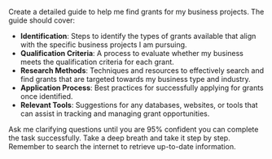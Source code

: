 Create a detailed guide to help me find grants for my business projects. The guide should cover:

- **Identification**: Steps to identify the types of grants available that align with the specific business projects I am pursuing.
- **Qualification Criteria**: A process to evaluate whether my business meets the qualification criteria for each grant.
- **Research Methods**: Techniques and resources to effectively search and find grants that are targeted towards my business type and industry.
- **Application Process**: Best practices for successfully applying for grants once identified.
- **Relevant Tools**: Suggestions for any databases, websites, or tools that can assist in tracking and managing grant opportunities.

Ask me clarifying questions until you are 95% confident you can complete the task successfully. Take a deep breath and take it step by step. Remember to search the internet to retrieve up-to-date information.